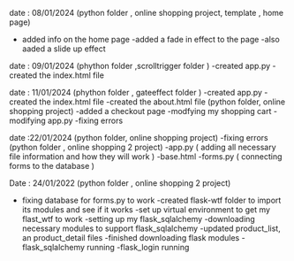date : 08/01/2024 
(python folder , online shopping project, template , home page)
- added info on the home page 
-added a fade in effect to the page 
-also aaded a slide up effect 

date : 09/01/2024
(phython folder ,scrolltrigger folder )
-created app.py 
-created the index.html file 

date : 11/01/2024
(phython folder , gateeffect folder )
-created app.py 
-created the index.html file 
-created the about.html file 
(python folder, online shopping project)
-added a checkout page 
-modfying my shopping cart
-modifying app.py
-fixing errors

date :22/01/2024
(python folder, online shopping project)
-fixing errors
(python folder , online shopping 2 project)
-app.py ( adding all necessary file information and how they will work ) 
-base.html
-forms.py ( connecting forms to the database )

Date : 24/01/2022
(python folder , online shopping 2 project)
- fixing database for forms.py to work
-created flask-wtf folder to import its modules and see if  it works 
-set up virtual environment to get my flast_wtf to work 
-setting up my flask_sqlalchemy
-downloading necessary modules to support flask_sqlalchemy
-updated product_list, an product_detail files 
-finished downloading flask modules 
-flask_sqlalchemy running 
-flask_login running
